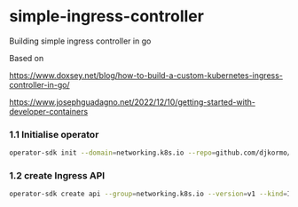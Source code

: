 # simple-ingress-controller
Building simple ingress controller in go

Based on

https://www.doxsey.net/blog/how-to-build-a-custom-kubernetes-ingress-controller-in-go/

https://www.josephguadagno.net/2022/12/10/getting-started-with-developer-containers


### 1.1 Initialise operator

```bash
operator-sdk init --domain=networking.k8s.io --repo=github.com/djkormo/simple-ingress-controller --skip-go-version-check
```

### 1.2 create Ingress API

```bash
operator-sdk create api --group=networking.k8s.io --version=v1 --kind=Ingress --controller --resource
```

